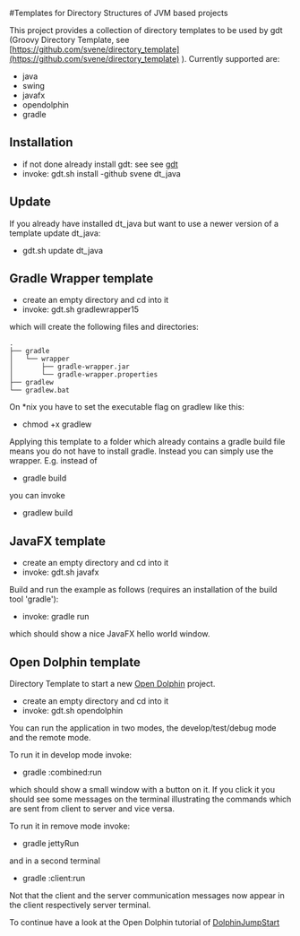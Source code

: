 
#Templates for Directory Structures of JVM based projects

This project provides a collection of directory templates to be used by
gdt (Groovy Directory Template, see [https://github.com/svene/directory_template](https://github.com/svene/directory_template) ).
Currently supported are:

* java
* swing
* javafx
* opendolphin
* gradle

## Installation
* if not done already install gdt: see see [gdt](https://github.com/svene/directory_template)
* invoke: gdt.sh install -github svene dt_java

## Update
If you already have installed dt_java but want to use a newer version of a template update dt_java:

* gdt.sh update dt_java

## Gradle Wrapper template

* create an empty directory and cd into it
* invoke: gdt.sh gradlewrapper15

which will create the following files and directories:

	.
	├── gradle
	│   └── wrapper
	│       ├── gradle-wrapper.jar
	│       └── gradle-wrapper.properties
	├── gradlew
	└── gradlew.bat

On *nix you have to set the executable flag on gradlew like this:

* chmod +x gradlew

Applying this template to a folder which already contains a gradle build file means you do not have to
install gradle. Instead you can simply use the wrapper. E.g. instead of

* gradle build

you can invoke

* gradlew build

## JavaFX template

* create an empty directory and cd into it
* invoke: gdt.sh javafx

Build and run the example as follows (requires an installation of the build tool 'gradle'):

* invoke: gradle run

which should show a nice JavaFX hello world window.

## Open Dolphin template

Directory Template to start a new [Open Dolphin](http://open-dolphin.org/) project.

* create an empty directory and cd into it
* invoke: gdt.sh opendolphin

You can run the application in two modes, the develop/test/debug mode and the remote mode.

To run it in develop mode invoke:

* gradle :combined:run

which should show a small window with a button on it. If you click it you should see some messages
on the terminal illustrating the commands which are sent from client to server and vice versa.


To run it in remove mode invoke:

* gradle jettyRun

and in a second terminal

* gradle :client:run

Not that the client and the server communication messages now appear in the client respectively server terminal.

To continue have a look at the Open Dolphin tutorial of [DolphinJumpStart](https://github.com/canoo/DolphinJumpStart)

